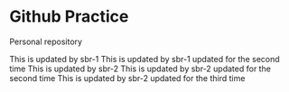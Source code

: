 # Github Practice

Personal repository

This is updated by sbr-1
This is updated by sbr-1 updated for the second time
This is updated by sbr-2
This is updated by sbr-2 updated for the second time
This is updated by sbr-2 updated for the third time
